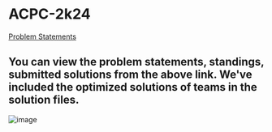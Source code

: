 # ACPC-2k24

[Problem Statements](https://bit.ly/acpc-2024)

## You can view the problem statements, standings, submitted solutions from the above link. We've included the optimized solutions of teams in the solution files.

![image](https://github.com/Spyrosigma/ACPC-2k24/assets/111422209/e0f3b71d-6609-4eb8-8ac2-eb5d53062b50)
